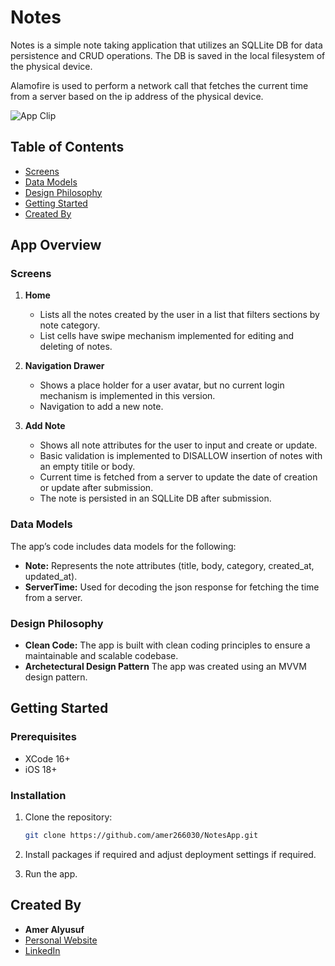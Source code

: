 # Notes

Notes is a simple note taking application that utilizes an SQLLite DB for data persistence and CRUD operations. The DB is saved in the local filesystem of the physical device.

Alamofire is used to perform a network call that fetches the current time from a server based on the ip address of the physical device.

![App Clip](notes.gif)

## Table of Contents

- [Screens](#screens)
- [Data Models](#data-models)
- [Design Philosophy](#design-philosophy)
- [Getting Started](#getting-started)
- [Created By](#created-by)


## App Overview

### Screens

1. **Home**
   - Lists all the notes created by the user in a list that filters sections by note category.
   - List cells have swipe mechanism implemented for editing and deleting of notes.

2. **Navigation Drawer**
   - Shows a place holder for a user avatar, but no current login mechanism is implemented in this version.
   - Navigation to add a new note.

3. **Add Note**
   - Shows all note attributes for the user to input and create or update.
   - Basic validation is implemented to DISALLOW insertion of notes with an empty titile or body.
   - Current time is fetched from a server to update the date of creation or update after submission.
   - The note is persisted in an SQLLite DB after submission.

### Data Models

The app’s code includes data models for the following:

- **Note:** Represents the note attributes (title, body, category, created_at, updated_at).
- **ServerTime:** Used for decoding the json response for fetching the time from a server.

### Design Philosophy

- **Clean Code:** The app is built with clean coding principles to ensure a maintainable and scalable codebase.
- **Archetectural Design Pattern** The app was created using an MVVM design pattern.

## Getting Started

### Prerequisites

- XCode 16+
- iOS 18+

### Installation

1. Clone the repository:

   ```bash
   git clone https://github.com/amer266030/NotesApp.git
    ```

2. Install packages if required and adjust deployment settings if required.

3. Run the app.


## Created By

- **Amer Alyusuf**
- [Personal Website](https://amer266030.github.io)
- [LinkedIn](https://www.linkedin.com/in/amer-alyusuf)